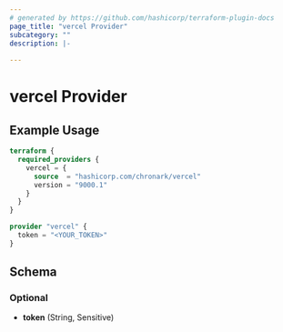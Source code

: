 ```yaml
---
# generated by https://github.com/hashicorp/terraform-plugin-docs
page_title: "vercel Provider"
subcategory: ""
description: |-
  
---
```


# vercel Provider



## Example Usage

```terraform
terraform {
  required_providers {
    vercel = {
      source  = "hashicorp.com/chronark/vercel"
      version = "9000.1"
    }
  }
}

provider "vercel" {
  token = "<YOUR_TOKEN>"
}
```

<!-- schema generated by tfplugindocs -->
## Schema

### Optional

- **token** (String, Sensitive)
